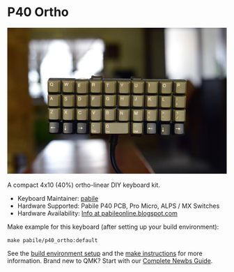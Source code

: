 # P40 Ortho

![prototype photo1](https://github.com/pabile/p40_ortho/blob/master/files/p40-ortho-003.jpg)

A compact 4x10 (40%) ortho-linear DIY keyboard kit.

* Keyboard Maintainer: [pabile](https://github.com/pabile)
* Hardware Supported: Pabile P40 PCB, Pro Micro, ALPS / MX Switches
* Hardware Availability: [Info at pabileonline.blogspot.com](https://pabileonline.blogspot.com/search/label/pabile40)

Make example for this keyboard (after setting up your build environment):

    make pabile/p40_ortho:default

See the [build environment setup](https://docs.qmk.fm/#/getting_started_build_tools) and the [make instructions](https://docs.qmk.fm/#/getting_started_make_guide) for more information. Brand new to QMK? Start with our [Complete Newbs Guide](https://docs.qmk.fm/#/newbs).
